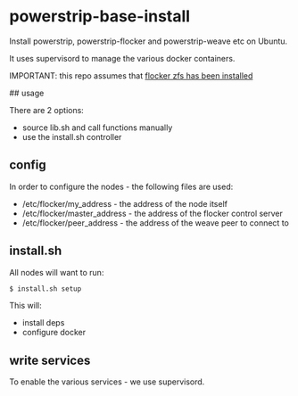 # powerstrip-base-install

Install powerstrip, powerstrip-flocker and powerstrip-weave etc on Ubuntu.

It uses supervisord to manage the various docker containers.

IMPORTANT: this repo assumes that [flocker zfs has been installed](https://github.com/binocarlos/flocker-base-install)

## usage

There are 2 options:

 * source lib.sh and call functions manually
 * use the install.sh controller

## config

In order to configure the nodes - the following files are used:

 * /etc/flocker/my_address - the address of the node itself
 * /etc/flocker/master_address - the address of the flocker control server
 * /etc/flocker/peer_address - the address of the weave peer to connect to

## install.sh

All nodes will want to run:

```bash
$ install.sh setup
```

This will:

 * install deps
 * configure docker

## write services

To enable the various services - we use supervisord.